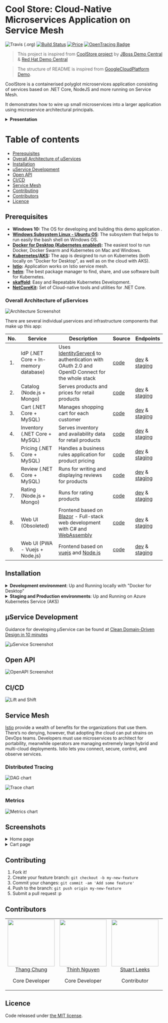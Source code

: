 # Cool Store: Cloud-Native Microservices Application on Service Mesh

![Travis (.org)](https://travis-ci.org/vietnam-devs/coolstore-microservices.svg?branch=master)
[![Build Status](https://dev.azure.com/vietnam-devs/coolstore-microservices/_apis/build/status/vietnam-devs.coolstore-microservices)](https://dev.azure.com/vietnam-devs/coolstore-microservices/_build/latest?definitionId=1)
[![Price](https://img.shields.io/badge/price-FREE-0098f7.svg)](https://github.com/vietnam-devs/coolstore-microservices/blob/master/LICENSE)
[![OpenTracing Badge](https://img.shields.io/badge/OpenTracing-enabled-blue.svg)](http://opentracing.io)

> This project is inspired from [CoolStore project](https://github.com/jbossdemocentral/coolstore-microservice) by [JBoss Demo Central](https://github.com/jbossdemocentral) & [Red Hat Demo Central](https://gitlab.com/redhatdemocentral)

> The structure of README is inspired from [GoogleCloudPlatform Demo](https://github.com/GoogleCloudPlatform/microservices-demo).

CoolStore is a containerised polyglot microservices application consisting of services based on .NET Core, NodeJS and more running on Service Mesh.

It demonstrates how to wire up small microservices into a larger application using microservice architectural principals.

<details>
  <summary><strong>Presentation</strong></summary>

Our team uses this demo application to demonstrate Kubernetes, AKS, Istio and similar cloud-native technologies in events as following

- [From Microservices to Service Mesh - DevCafe event in July 2018](https://www.slideshare.net/ThangChung/from-microservices-to-service-mesh-devcafe-event-july-2018)
- [Service Mesh for Microservices- Vietnam Mobile Day event in June 2018](https://www.slideshare.net/ThangChung/service-mesh-for-microservices-vietnam-mobile-day-june-2017)
- [Avoid SPOF in Cloud-native Apps - Vietnam Web Summit event in December 2018](https://www.slideshare.net/ThangChung/avoid-single-point-of-failure-in-cloud-native-application)

</details>

# Table of contents

* [Prerequisites](https://github.com/vietnam-devs/coolstore-microservices#prerequisites)
* [Overall Architecture of µServices](https://github.com/vietnam-devs/coolstore-microservices#overall-architecture-of-µservices)
* [Installation](https://github.com/vietnam-devs/coolstore-microservices#installation)
* [µService Development](https://github.com/vietnam-devs/coolstore-microservices#µmicroservice-development)
* [Open API](https://github.com/vietnam-devs/coolstore-microservices#open-api)
* [CI/CD](https://github.com/vietnam-devs/coolstore-microservices#ci-cd)
* [Service Mesh](https://github.com/vietnam-devs/coolstore-microservices#service-mesh)
* [Contributing](https://github.com/vietnam-devs/coolstore-microservices#contributing)
* [Contributors](https://github.com/vietnam-devs/coolstore-microservices#contributors)
* [Licence](https://github.com/vietnam-devs/coolstore-microservices#licence)

## Prerequisites

- **Windows 10:** The OS for developing and building this demo application .
- **[Windows Subsystem Linux - Ubuntu OS](https://docs.microsoft.com/en-us/windows/wsl/install-win10)**: The subsystem that helps to run easily the bash shell on Windows OS.
- **[Docker for Desktop (Kubernetes enabled)](https://www.docker.com/products/docker-desktop):** The easiest tool to run Docker, Docker Swarm and Kubernetes on Mac and Windows.
- **[Kubernetes](https://kubernetes.io)/[AKS](https://docs.microsoft.com/en-us/azure/aks):**
  The app is designed to run on Kubernetes (both locally on "Docker for
  Desktop", as well as on the cloud with AKS).
- **[Istio](https://istio.io):** Application works on Istio service mesh.
- **[helm](https://helm.sh)**: The best package manager to find, share, and use software built for Kubernetes. 
- **[skaffold](https://github.com/GoogleContainerTools/skaffold)**: Easy and Repeatable Kubernetes Development.
- **[NetCoreKit](https://github.com/cloudnative-netcore/netcore-kit):** Set of Cloud-native tools and utilities for .NET Core.

### Overall Architecture of µServices

![Architecture Screenshot](assets/images/arch-diagram.png?raw=true 'Architecture Diagram')

There are several individual µservices and infrastructure components that make up this app:

<table>
  <thead>
    <th>No.</th>
    <th>Service</th>
    <th>Description</th>
    <th>Source</th>
    <th>Endpoints</th>
  </thead>
  <tbody>
    <tr>
      <td align="center">1.</td>
      <td>IdP (.NET Core + In-memory database)</td>
      <td>Uses <a href="https://github.com/IdentityServer/IdentityServer4">IdentityServer4</a> to authentication with OAuth 2.0 and OpenID Connect for the whole stack</td>
      <td>
        <a href="https://github.com/vietnam-devs/coolstore-microservices/tree/master/src/services/idp">code</a>
      </td>
      <td>
        <a href="http://localhost:5001">dev</a> & <a href="http://id.coolstore.local">staging</a>
      </td>
     </tr>
    <tr>
      <td align="center">2.</td>
      <td>Catalog (Node.js + Mongo)</td>
      <td>Serves products and prices for retail products</td>
      <td>
        <a href="https://github.com/vietnam-devs/coolstore-microservices/tree/master/src/services/catalog">code</a>
      </td>
      <td>
        <a href="http://localhost:5002">dev</a> & <a href="http://api.coolstore.local/catalog/swagger">staging</a>
      </td>
     </tr>
     <tr>
      <td align="center">3.</td>
      <td>Cart (.NET Core + MySQL)</td>
      <td>Manages shopping cart for each customer</td>
      <td>
        <a href="https://github.com/vietnam-devs/coolstore-microservices/tree/master/src/services/cart">code</a>
      </td>
      <td>
        <a href="http://localhost:5003">dev</a> & <a href="http://api.coolstore.local/cart/swagger">staging</a>
      </td>
     </tr>
     <tr>
      <td align="center">4.</td>
      <td>Inventory (.NET Core + MySQL)</td>
      <td>Serves inventory and availability data for retail products</td>
      <td>
        <a href="https://github.com/vietnam-devs/coolstore-microservices/tree/master/src/services/inventory">code</a>
      </td>
      <td>
        <a href="http://localhost:5004">dev</a> & <a href="http://api.coolstore.local/inventory/swagger">staging</a>
      </td>
     </tr>
     <tr>
      <td align="center">5.</td>
      <td>Pricing (.NET Core + MySQL)</td>
      <td>Handles a business rules application for product pricing</td>
      <td>
        <a href="https://github.com/vietnam-devs/coolstore-microservices/tree/master/src/services/pricing">code</a>
      </td>
      <td>
        <a href="http://localhost:5005">dev</a> & <a href="http://api.coolstore.local/pricing/swagger">staging</a>
      </td>
     </tr>
     <tr>
      <td align="center">6.</td>
      <td>Review (.NET Core + MySQL)</td>
      <td>Runs for writing and displaying reviews for products</td>
      <td>
        <a href="https://github.com/vietnam-devs/coolstore-microservices/tree/master/src/services/review">code</a>
      </td>
      <td>
        <a href="http://localhost:5006">dev</a> & <a href="http://api.coolstore.local/review/swagger">staging</a>
      </td>
     </tr>
     <tr>
      <td align="center">7.</td>
      <td>Rating (Node.js + Mongo)</td>
      <td>Runs for rating products</td>
      <td>
        <a href="https://github.com/vietnam-devs/coolstore-microservices/tree/master/src/services/rating">code</a>
      </td>
      <td>
        <a href="http://localhost:5007">dev</a> & <a href="http://api.coolstore.local/rating/swagger">staging</a>
      </td>
     </tr>
     <tr>
      <td align="center">8.</td>
      <td>Web UI (Obsoleted)</td>
      <td>Frontend based on <a href="https://blazor.net">Blazor</a> - Full-stack web development with C# and <a href="https://webassembly.org/">WebAssembly</a></td>
      <td>
        <a href="https://github.com/vietnam-devs/coolstore-microservices/tree/master/src/WebUI">code</a>
      </td>
      <td>
        <a href="http://localhost:8080">dev</a> & <a href="http://web.coolstore.local">staging</a>
      </td>
     </tr>
     <tr>
      <td align="center">9.</td>
      <td>Web UI (PWA - Vuejs + Node.js)</td>
      <td>Frontend based on <a href="https://vuejs.org">vuejs</a> and <a href="https://nodejs.org">Node.js</a></td>
      <td>
        <a href="https://github.com/vietnam-devs/coolstore-microservices/tree/master/src/web">code</a>
      </td>
      <td>
        <a href="http://localhost:8080">dev</a> & <a href="http://web.coolstore.local">staging</a>
      </td>
     </tr>
     
  </tbody>
</table>

## Installation

<details>
  <summary><strong>Development environment</strong>: Up and Running locally with "Docker for Desktop"</summary>

1. Make sure we have **`Docker for Desktop`** running with **`Kubernetes`** option enabled. We need to install **`kubectl`**, **`helm`** and **`istioctl`** on the build machine as well.

2. From current console, type `bash` to enter `Linux Subsystem (Ubuntu)`

3. Then `cd` into your root of project

```
> ./deploys/scripts/build-all-images.sh
```

It should run and package all docker images.

4. Download and install [istio-1.0.0](https://github.com/istio/istio/releases/tag/1.0.0) on the box, and unzip it into somewhere, then initialize it with following commands

```
> cd <istio-1.0.0 path>
> kubectl create -f install/kubernetes/helm/helm-service-account.yaml
> helm init --service-account tiller --upgrade
> helm install install/kubernetes/helm/istio --name istio --namespace istio-system
```

More information about installing `istio` can be found at https://istio.io/docs/setup/kubernetes/helm-install

7. Apply `istioctl` command to `coolstore` chart (please create k8s folder in folder deploys)

```
> helm template deploys/charts/coolstore -f deploys/charts/coolstore/values.dev.yaml > deploys/k8s/coolstore.local.yaml
> istioctl kube-inject -f deploys/k8s/coolstore.local.yaml | kubectl apply -f -
```

8. Add hosts file with following content

```
127.0.0.1 api.coolstore.local
127.0.0.1 id.coolstore.local
127.0.0.1 coolstore.local
```

Waiting for the container provision completed

9. Install `coolstore-istio` chart

```
> helm install deploys\charts\coolstore-istio --name coolstore-istio
```

10. Access to following URLs

```
> curl -I http://coolstore.local # website
> curl -I http://api.coolstore.local # api gateway
> curl -I http://id.coolstore.local # identity provider
```

11. Clean up `coolstore` chart as

```
> kubectl delete -f deployment/istio/coolstore.local.yaml
> helm delete coolstore-istio --purge
> helm delete istio --purge
```

**Notes**:

1. Global path
> Set `PATH` for `docker`, `kubectl`, `helm`, and `istioctl`.

2. Run with Nginx (not recommendation)
> If you want to run just only `Kubernetes` + `nginx-ingress` go to `deploys/charts/coolstore/values.yaml`, and modify as following
>```
> nginx:
>    enabled: true
>```
> Then run the `helm` command as
> ```
> helm install --name cs-nginx stable/nginx-ingress
> ```

</details>

<details>
  <summary><strong>Staging and Production environments</strong>: Up and Running on Azure Kubernetes Service (AKS)</summary>

[5 steps to bring CoolStore’s Service Mesh to Azure Kubernetes Service](https://medium.com/@thangchung/5-steps-to-bring-coolstores-service-mesh-to-azure-kubernetes-service-aks-9cd1a5aa008a)

</details>

## µService Development

Guidance for developing µService can be found at [Clean Domain-Driven Design in 10 minutes](https://medium.com/@thangchung/clean-domain-driven-design-in-10-minutes-6037a59c8b7b)

![µService Screenshot](assets/images/miniservice-development.PNG?raw=true 'Microservice')

## Open API

![OpenAPI Screenshot](assets/images/open-api.png?raw=true 'OpenAPI')

## CI/CD

![Lift and Shift](assets/images/lift-and-shift.PNG?raw=true 'liftandshift')

## Service Mesh

[Istio](https://istio.io) provide a wealth of benefits for the organizations that use them. There’s no denying, however, that adopting the cloud can put strains on DevOps teams. Developers must use microservices to architect for portability, meanwhile operators are managing extremely large hybrid and multi-cloud deployments. Istio lets you connect, secure, control, and observe services.

### Distributed Tracing

![DAG chart](assets/images/jaeger-dag-1.PNG?raw=true 'DAG')

![Trace chart](assets/images/jaeger-trace-1.PNG?raw=true 'Trace')

### Metrics

![Metrics chart](assets/images/grafana-ui-1.PNG?raw=true 'Metrics')

## Screenshots

<details>
  <summary>Home page</summary>

![home-page](assets/images/ui-screen-1.PNG?raw=true)

</details>

<details>
  <summary>Cart page</summary>

![cart-page](assets/images/ui-screen-2.PNG?raw=true)

</details>

## Contributing

1. Fork it!
2. Create your feature branch: `git checkout -b my-new-feature`
3. Commit your changes: `git commit -am 'Add some feature'`
4. Push to the branch: `git push origin my-new-feature`
5. Submit a pull request :p

## Contributors

<table>
  <tbody>
    <tr>
      <td align="center" valign="top">
        <img width="150" height="150" src="https://github.com/thangchung.png?s=150">
        <br>
        <a href="https://github.com/thangchung">Thang Chung</a>
        <p>Core Developer</p>
      </td>
      <td align="center" valign="top">
        <img width="150" height="150" src="https://github.com/thinhnotes.png?s=150">
        <br>
        <a href="https://github.com/thinhnotes">Thinh Nguyen</a>
        <p>Core Developer</p>
      </td>
      <td align="center" valign="top">
        <img width="150" height="150" src="https://github.com/stuartleeks.png?s=150">
        <br>
        <a href="https://github.com/stuartleeks">Stuart Leeks</a>
        <p>Contributor</p>
      </td>
      <td align="center" valign="top">
        <img width="150" height="150" src="https://github.com/trumhemcut.png?s=150">
        <br>
        <a href="https://github.com/trumhemcut">Phi Huynh</a>
        <p>Contributor</p>
      </td>
     </tr>
  </tbody>
</table>

## Licence

Code released under [the MIT license](https://github.com/vietnam-devs/coolstore-microservices/blob/master/LICENSE).
